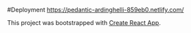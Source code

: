 #Deployment
https://pedantic-ardinghelli-859eb0.netlify.com/

This project was bootstrapped with [Create React App](https://github.com/facebook/create-react-app).

